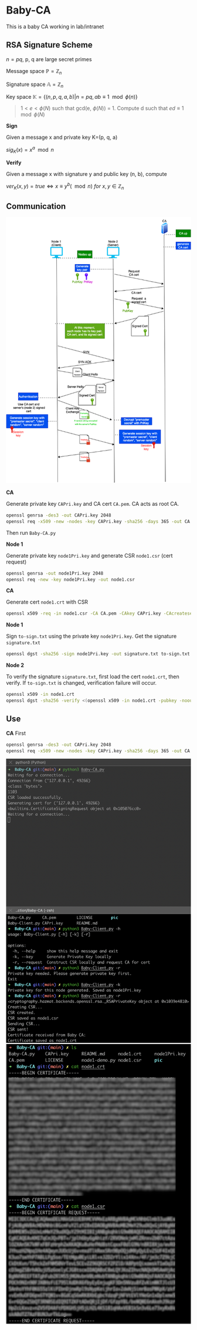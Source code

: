# Baby-CA

This is a baby CA working in lab/intranet

## RSA Signature Scheme

$n = pq$, p, q are large secret primes

Message space $\mathbb{P} = \mathbb{Z}_n$

Signature space $\mathbb{A} = \mathbb{Z}_n$

Key space $\mathbb{K} = \{(n, p, q, a, b) | n = pq, ab \equiv 1 \mod \phi(n)\}$

> $1 \lt e \lt \phi(N)$ such that gcd(e, $\phi(N)$) = 1. Compute d such that $ed \equiv 1 \mod \phi(N)$

**Sign**

Given a message x and private key K=(p, q, a)

$sig_K(x) = x^a \mod n$

**Verify**

Given a message x with signature y and public key (n, b), compute

$ver_K(x, y) = true \Leftrightarrow x \equiv y^b (\mod n)\ for\ x,y \in \mathbb{Z}_n$


## Communication

![](pic/baby-CA.png)

**CA**

Generate private key `CAPri.key` and CA cert `CA.pem`. CA acts as root CA.

```bash
openssl genrsa -des3 -out CAPri.key 2048
openssl req -x509 -new -nodes -key CAPri.key -sha256 -days 365 -out CA.pem
```

Then run `Baby-CA.py`

**Node 1**

Generate private key `node1Pri.key` and generate CSR `node1.csr` (cert request)

```bash
openssl genrsa -out node1Pri.key 2048
openssl req -new -key node1Pri.key -out node1.csr
```

**CA**

Generate cert `node1.crt` with CSR

```bash
openssl x509 -req -in node1.csr -CA CA.pem -CAkey CAPri.key -CAcreateserial -out node1.crt -days 365 -sha256
```

**Node 1**

Sign `to-sign.txt` using the private key `node1Pri.key`. Get the signature `signature.txt`

```bash
openssl dgst -sha256 -sign node1Pri.key -out signature.txt to-sign.txt
```

**Node 2**

To verify the signature `signature.txt`, first load the cert `node1.crt`, then verify. If `to-sign.txt` is changed, verification failure will occur.

```bash
openssl x509 -in node1.crt
openssl dgst -sha256 -verify <(openssl x509 -in node1.crt -pubkey -noout) -signature signature.txt to-sign.txt
```

## Use

**CA**
First

```bash
openssl genrsa -des3 -out CAPri.key 2048
openssl req -x509 -new -nodes -key CAPri.key -sha256 -days 365 -out CA.pem
```

![](pic/sign-cert.png)
![](pic/cert.png)
